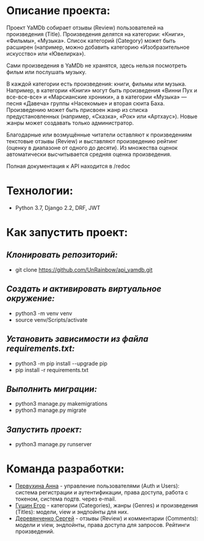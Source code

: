 # Описание проекта:

Проект YaMDb собирает отзывы (Review) пользователей на произведения (Title). Произведения делятся на категории: «Книги», «Фильмы», «Музыка». Список категорий (Category) может быть расширен (например, можно добавить категорию «Изобразительное искусство» или «Ювелирка»).

Сами произведения в YaMDb не хранятся, здесь нельзя посмотреть фильм или послушать музыку.

В каждой категории есть произведения: книги, фильмы или музыка. Например, в категории «Книги» могут быть произведения «Винни Пух и все-все-все» и «Марсианские хроники», а в категории «Музыка» — песня «Давеча» группы «Насекомые» и вторая сюита Баха. Произведению может быть присвоен жанр из списка предустановленных (например, «Сказка», «Рок» или «Артхаус»). Новые жанры может создавать только администратор.

Благодарные или возмущённые читатели оставляют к произведениям текстовые отзывы (Review) и выставляют произведению рейтинг (оценку в диапазоне от одного до десяти). Из множества оценок автоматически высчитывается средняя оценка произведения.


Полная документация к API находится в /redoc

# Технологии:
- Python 3.7, Django 2.2, DRF, JWT

# Как запустить проект:

## *Клонировать репозиторий:*
- git clone https://github.com/UnRainbow/api_yamdb.git

## *Cоздать и активировать виртуальное окружение:*
- python3 -m venv venv
- source venv/Scripts/activate

## *Установить зависимости из файла requirements.txt:*
- python3 -m pip install --upgrade pip
- pip install -r requirements.txt

## *Выполнить миграции:*
- python3 manage.py makemigrations
- python3 manage.py migrate

## *Запустить проект:*
- python3 manage.py runserver

# Команда разработки:
- [Первухина Анна](https://github.com/UnRainbow) - управление пользователями (Auth и Users): система регистрации и аутентификации, права доступа, работа с токеном, система подтв. через e-mail.
- [Гущин Егор](https://github.com/EgorGushin) - категории (Categories), жанры (Genres) и произведения (Titles): модели, view и эндпойнты для них.
- [Деревянченко Сергей](https://github.com/Sergey-Derevyanchenko) - отзывы (Review) и комментарии (Comments): модели и view, эндпойнты, права доступа для запросов. Рейтинги произведений.
